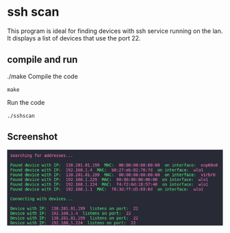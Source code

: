 # ssh scan
This program is ideal for finding devices with ssh service running on the lan.
It displays a list of devices that use the port 22.

## compile and run
./make
Compile the code
   ```
   make
   ```
Run the code 
   ```
   ./sshscan
   ```

## Screenshot
![screenshot](./screenshots/1.png)
